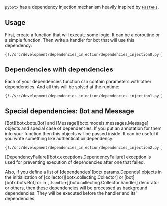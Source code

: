 `pybotx` has a dependency injection mechanism heavily inspired by [`FastAPI`](https://fastapi.tiangolo.com/tutorial/dependencies/).

## Usage

First, create a function that will execute some logic. It can be a coroutine or a simple function.
Then write a handler for bot that will use this dependency:

```python3
{!./src/development/dependencies_injection/dependencies_injection0.py!}
```

## Dependencies with dependencies

Each of your dependencies function can contain parameters with other dependencies. And all this will be solved at the runtime:

```python3
{!./src/development/dependencies_injection/dependencies_injection1.py!}
```

## Special dependencies: Bot and Message

[Bot][botx.bots.Bot] and [Message][botx.models.messages.Message] objects and special case of dependencies. 
If you put an annotation for them into your function then this objects will be passed inside. 
It can be useful if you write something like authentication dependency:

```python3
{!./src/development/dependencies_injection/dependencies_injection2.py!}
```

[DependencyFailure][botx.exceptions.DependencyFailure] exception is used for preventing execution
of dependencies after one that failed.

Also, if you define a list of [dependencies][botx.params.Depends] objects in the initialization of [collector][botx.collecting.Collector] or [bot][botx.bots.Bot] or in [`.handler`][botx.collecting.Collector.handler] decorator or others,
then these dependencies will be processed as background dependencies. 
They will be executed before the handler and its' dependencies: